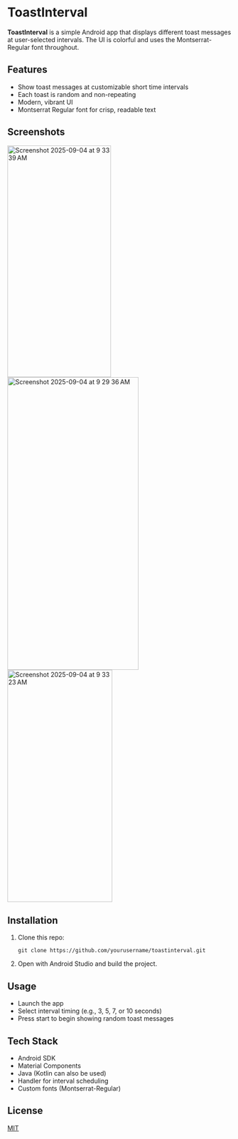 # ToastInterval

**ToastInterval** is a simple Android app that displays different toast messages at user-selected intervals. The UI is colorful and uses the Montserrat-Regular font throughout.

## Features

- Show toast messages at customizable short time intervals
- Each toast is random and non-repeating
- Modern, vibrant UI
- Montserrat Regular font for crisp, readable text

## Screenshots
<img width="233" height="520" alt="Screenshot 2025-09-04 at 9 33 39 AM" src="https://github.com/user-attachments/assets/ec5cbd90-2e73-426d-ab34-9418ec5ef5d7" /> <img width="295" height="657" alt="Screenshot 2025-09-04 at 9 29 36 AM" src="https://github.com/user-attachments/assets/33fad50e-c7c9-4571-956e-505cbdfd9712" /> <img width="236" height="521" alt="Screenshot 2025-09-04 at 9 33 23 AM" src="https://github.com/user-attachments/assets/2f1259fa-3af9-4561-972f-b8fb29787e3b" />






## Installation

1. Clone this repo:
    ```
    git clone https://github.com/yourusername/toastinterval.git
    ```
2. Open with Android Studio and build the project.

## Usage

- Launch the app
- Select interval timing (e.g., 3, 5, 7, or 10 seconds)
- Press start to begin showing random toast messages

## Tech Stack

- Android SDK
- Material Components
- Java (Kotlin can also be used)
- Handler for interval scheduling
- Custom fonts (Montserrat-Regular)

## License

[MIT](LICENSE)

